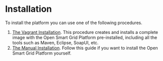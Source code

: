 <!--
SPDX-FileCopyrightText: Contributors to the Documentation project

SPDX-License-Identifier: Apache-2.0
-->

# Installation

To install the platform you can use one of the following procedures.

1. [The Vagrant Installation](setup-vm-vagrant.md). This procedure creates and installs a complete image with the Open Smart Grid Platform pre-installed, including all the tools such as Maven, Eclipse, SoapUI, etc.
2. [The Manual Installation](manualinstallation.md). Follow this guide if you want to install the Open Smart Grid Platform yourself.

